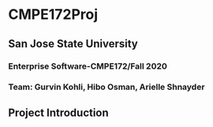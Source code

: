 # CMPE172Proj
## San Jose State University 
### Enterprise Software-CMPE172/Fall 2020
### Team: Gurvin Kohli, Hibo Osman, Arielle Shnayder

## Project Introduction
